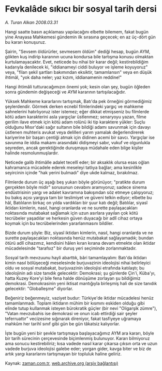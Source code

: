 # Fevkalâde sıkıcı bir sosyal tarih dersi

*A. Turan Alkan 2008.03.31*

<tr><td class="metin" colspan="2" style="padding-top: 20px; padding-left: 5px; padding-right: 10px;">Hangi saatte basın açıklaması yapılacağını elbette bilemem, fakat bugün yine Anayasa Mahkemesi gündemin ilk sırasına geçecek; en az üç-dört gün bu kararı konuşuruz.</td></tr><tr><td class="metin" colspan="2" style="padding-top: 20px; padding-left: 5px; padding-right: 10px;"><p>Şairin, "Sevsem öldürürler, sevmesem öldüm" dediği hesap, bugün AYM, gökten kuş indirip kararının ucuna kondursa bile tartışma konusu olmaktan kurtulamayacaktır. Evet, neticede bu nihai bir karar değil; kestirebildiğim kadarıyla denilecek ki, "iddianameyi ciddi buluyor ve işleme koyuyoruz" veya, "filan şekil şartları bakımından eksiktir, tamamlansın" veya en düşük ihtimâl, "yok daha neler; yaz kızım, iddianamenin reddine!"
<p>Hangi ihtimâli tutturacağımızın önemi yok; kesin olan şey, bugün öğleden sonra gündemin değişeceği ve AYM kararının tartışılacağıdır.
<p>Yüksek Mahkeme kararlarını tartışmak, Batı'da pek örneğini görmediğimiz şeylerdendir. Görmek derken ecnebî filmlerindeki yargıç ve mahkeme sahnelerini hatırlıyoruz ister istemez; eğer dikkat etmişseniz bu filmlerde kötü adam karakterini asla yargıçlar üstlenmez; senaryoyu yazan, filme gerilim ilave etmek için kötü adam rolünü iki tip karaktere yükler: Suçlu olduğunu Mısır'daki sağır sultanın bile bildiği adamı savunmak için davayı üstlenen muhteris avukat veya delilleri yarım yamalak değerlendirerek kariyerine bir başarı çentiği atmak için didinen acemi bir savcı. Yargıçlar ise savunma ile iddia makamı arasındaki didişmeyi sabır, vukuf ve olgunlukla seyreden, ancak gerektiğinde duruşmaya müdahale eden bilge kişiler halinde resmolunmuşlardır.
<p>Neticede galib ihtimâlle adalet tecellî eder; bir aksaklık olursa esas oğlan kahramanca mücadele ederek meseleyi tatlıya bağlar; ama kesinlikle seyircinin içinde "hak yerini bulmadı" diye ukde kalmaz, bırakılmaz. 
<p>Filmlerde durum üç aşağı beş yukarı böyle görünüyor; "pratikte durum gerçekten böyle midir" sorusunun cevabını aramıyoruz; sadece sinema endüstrisinin yargı ve adalet kavramına bakışından söz etmeye çalışıyoruz; bu bakış açısı yargıya tam bir teslimiyet ve güveni telkin ediyor; elbette bu hâl, Batılıların birkaç on yılda vardıkları bir şuur katı değil; Batılılar, siyasî iktidarı kimlerin, nasıl, hangi oranlarda ve ne surette paylaşacakları noktasında mutabakat sağlamak için uzun asırlara yayılan çok kötü tecrübeler yaşadılar ve herkesin güven duyacağı bir adlî cihaz ortaya koymak için bu tecrübelerinden yararlanmasını bildiler.
<p>Bizde durum şöyle: Biz, siyasî iktidarı kimlerin, nasıl, hangi oranlarda ve ne surette paylaşacakları noktasında henüz mutabakat sağlayamadık; bundan ötürü adlî cihazımız, kendisini hâlen kıran kırana devam etmekte olan iktidar mücadelesinde "tarafsız" bir duruş yeri seçiminde zorlanmaktadır.
<p>Sosyal tarih mevzuunu hayli abarttık, bâri tamamlayalım: Batı'da iktidarı kimin nasıl bölüşeceği meselesinde burjuvazinin ideolojisi nihai belirleyici oldu ve sosyal mutabakat, burjuvazinin ideolojisi etrafında katılaştı; bu ideolojinin adı size tanıdık gelecektir: Demokrasi; şu günlerde Çin'i, Küba'yı, hatta Kuzey Kore'yi bile fena halde dönüşüme zorlayan şu bildiğimiz demokrasi. Demokrasinin yeni iktisat mantığıyla birleşmiş hali de size tanıdık gelecektir: "Globalleşme" diyorlar.
<p>Beğeniriz beğenmeyiz, vaziyet budur: Türkiye'de iktidar mücadelesi henüz tamamlanmadı. Toplam iktidarın mühim bir kısmını eskiden olduğu gibi elinde tutup kullanmak isteyen bürokratik güçler (bir nevi "Oligarşik zümre"), "Vatan mevzubahis ise demokrasi ve onun icab ettirdiği sair şeyler teferruattır" vecizesine sığınarak direniyor, fakat tasfiyeye uğramaya mahkûm her tarihî sınıf gibi gün be gün tâkatsiz kalıyorlar.
<p>İşte bugün yeni bir şevkle tartışmaya başlayacağımız AYM ara kararı, böyle bir tarih sürecinin çerçevesinde biçimlenmiş bulunuyor. Kararı bilmiyoruz ama sonucu kestirebiliriz; kısa vadede nasıl karar çıkarsa çıksın orta ve uzun vadede burjuva ideolojisi galebe eder; yorgan gider, kavga biter ve biz de artık yargı kararlarını tartışmayan bir topluluk haline geliriz.<br/></p></p></p></p></p></p></p></p></p></td></tr>

Kaynak: [zaman.com.tr](http://zaman.com.tr/yazar.do?yazino=671348), [web.archive.org (arşiv bağlantısı)](http://web.archive.org/web/20080609182734/http://www.zaman.com.tr:80/yazar.do?yazino=671348)
